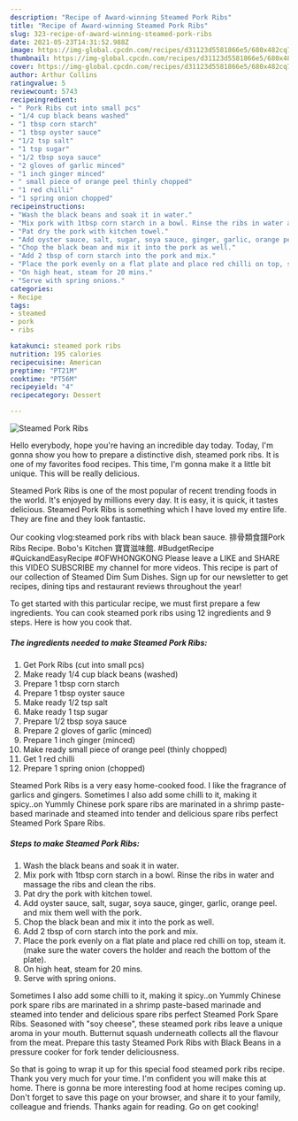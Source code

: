 ```yaml
---
description: "Recipe of Award-winning Steamed Pork Ribs"
title: "Recipe of Award-winning Steamed Pork Ribs"
slug: 323-recipe-of-award-winning-steamed-pork-ribs
date: 2021-05-23T14:31:52.988Z
image: https://img-global.cpcdn.com/recipes/d31123d5581866e5/680x482cq70/steamed-pork-ribs-recipe-main-photo.jpg
thumbnail: https://img-global.cpcdn.com/recipes/d31123d5581866e5/680x482cq70/steamed-pork-ribs-recipe-main-photo.jpg
cover: https://img-global.cpcdn.com/recipes/d31123d5581866e5/680x482cq70/steamed-pork-ribs-recipe-main-photo.jpg
author: Arthur Collins
ratingvalue: 5
reviewcount: 5743
recipeingredient:
- " Pork Ribs cut into small pcs"
- "1/4 cup black beans washed"
- "1 tbsp corn starch"
- "1 tbsp oyster sauce"
- "1/2 tsp salt"
- "1 tsp sugar"
- "1/2 tbsp soya sauce"
- "2 gloves of garlic minced"
- "1 inch ginger minced"
- " small piece of orange peel thinly chopped"
- "1 red chilli"
- "1 spring onion chopped"
recipeinstructions:
- "Wash the black beans and soak it in water."
- "Mix pork with 1tbsp corn starch in a bowl. Rinse the ribs in water and massage the ribs and clean the ribs."
- "Pat dry the pork with kitchen towel."
- "Add oyster sauce, salt, sugar, soya sauce, ginger, garlic, orange peel. and mix them well with the pork."
- "Chop the black bean and mix it into the pork as well."
- "Add 2 tbsp of corn starch into the pork and mix."
- "Place the pork evenly on a flat plate and place red chilli on top, steam it. (make sure the water covers the holder and reach the bottom of the plate)."
- "On high heat, steam for 20 mins."
- "Serve with spring onions."
categories:
- Recipe
tags:
- steamed
- pork
- ribs

katakunci: steamed pork ribs 
nutrition: 195 calories
recipecuisine: American
preptime: "PT21M"
cooktime: "PT56M"
recipeyield: "4"
recipecategory: Dessert

---
```



![Steamed Pork Ribs](https://img-global.cpcdn.com/recipes/d31123d5581866e5/680x482cq70/steamed-pork-ribs-recipe-main-photo.jpg)

Hello everybody, hope you're having an incredible day today. Today, I'm gonna show you how to prepare a distinctive dish, steamed pork ribs. It is one of my favorites food recipes. This time, I'm gonna make it a little bit unique. This will be really delicious.

Steamed Pork Ribs is one of the most popular of recent trending foods in the world. It's enjoyed by millions every day. It is easy, it is quick, it tastes delicious. Steamed Pork Ribs is something which I have loved my entire life. They are fine and they look fantastic.

Our cooking vlog:steamed pork ribs with black bean sauce. 排骨類食譜Pork Ribs Recipe. Bobo&#39;s Kitchen 寶寶滋味館. #BudgetRecipe #QuickandEasyRecipe #OFWHONGKONG Please leave a LIKE and SHARE this VIDEO SUBSCRIBE my channel for more videos. This recipe is part of our collection of Steamed Dim Sum Dishes. Sign up for our newsletter to get recipes, dining tips and restaurant reviews throughout the year!


To get started with this particular recipe, we must first prepare a few ingredients. You can cook steamed pork ribs using 12 ingredients and 9 steps. Here is how you cook that.

<!--inarticleads1-->

##### The ingredients needed to make Steamed Pork Ribs:

1. Get  Pork Ribs (cut into small pcs)
1. Make ready 1/4 cup black beans (washed)
1. Prepare 1 tbsp corn starch
1. Prepare 1 tbsp oyster sauce
1. Make ready 1/2 tsp salt
1. Make ready 1 tsp sugar
1. Prepare 1/2 tbsp soya sauce
1. Prepare 2 gloves of garlic (minced)
1. Prepare 1 inch ginger (minced)
1. Make ready  small piece of orange peel (thinly chopped)
1. Get 1 red chilli
1. Prepare 1 spring onion (chopped)


Steamed Pork Ribs is a very easy home-cooked food. I like the fragrance of garlics and gingers. Sometimes I also add some chilli to it, making it spicy..on Yummly Chinese pork spare ribs are marinated in a shrimp paste-based marinade and steamed into tender and delicious spare ribs perfect Steamed Pork Spare Ribs. 

<!--inarticleads2-->

##### Steps to make Steamed Pork Ribs:

1. Wash the black beans and soak it in water.
1. Mix pork with 1tbsp corn starch in a bowl. Rinse the ribs in water and massage the ribs and clean the ribs.
1. Pat dry the pork with kitchen towel.
1. Add oyster sauce, salt, sugar, soya sauce, ginger, garlic, orange peel. and mix them well with the pork.
1. Chop the black bean and mix it into the pork as well.
1. Add 2 tbsp of corn starch into the pork and mix.
1. Place the pork evenly on a flat plate and place red chilli on top, steam it. (make sure the water covers the holder and reach the bottom of the plate).
1. On high heat, steam for 20 mins.
1. Serve with spring onions.


Sometimes I also add some chilli to it, making it spicy..on Yummly Chinese pork spare ribs are marinated in a shrimp paste-based marinade and steamed into tender and delicious spare ribs perfect Steamed Pork Spare Ribs. Seasoned with &#34;soy cheese&#34;, these steamed pork ribs leave a unique aroma in your mouth. Butternut squash underneath collects all the flavour from the meat. Prepare this tasty Steamed Pork Ribs with Black Beans in a pressure cooker for fork tender deliciousness. 

So that is going to wrap it up for this special food steamed pork ribs recipe. Thank you very much for your time. I'm confident you will make this at home. There is gonna be more interesting food at home recipes coming up. Don't forget to save this page on your browser, and share it to your family, colleague and friends. Thanks again for reading. Go on get cooking!
